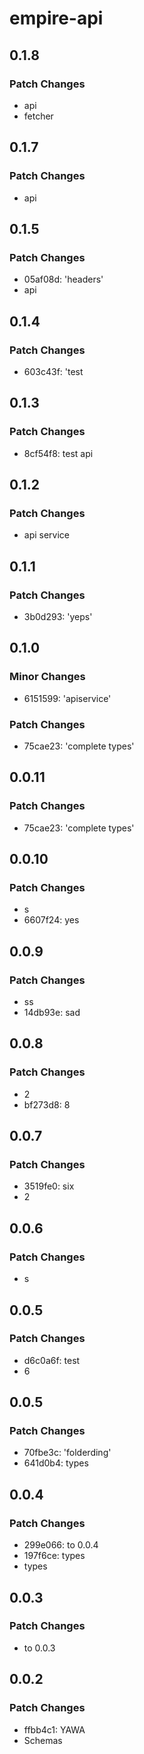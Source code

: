 # empire-api

## 0.1.8

### Patch Changes

- api
- fetcher

## 0.1.7

### Patch Changes

- api

## 0.1.5

### Patch Changes

- 05af08d: 'headers'
- api

## 0.1.4

### Patch Changes

- 603c43f: 'test

## 0.1.3

### Patch Changes

- 8cf54f8: test api

## 0.1.2

### Patch Changes

- api service

## 0.1.1

### Patch Changes

- 3b0d293: 'yeps'

## 0.1.0

### Minor Changes

- 6151599: 'apiservice'

### Patch Changes

- 75cae23: 'complete types'

## 0.0.11

### Patch Changes

- 75cae23: 'complete types'

## 0.0.10

### Patch Changes

- s
- 6607f24: yes

## 0.0.9

### Patch Changes

- ss
- 14db93e: sad

## 0.0.8

### Patch Changes

- 2
- bf273d8: 8

## 0.0.7

### Patch Changes

- 3519fe0: six
- 2

## 0.0.6

### Patch Changes

- s

## 0.0.5

### Patch Changes

- d6c0a6f: test
- 6

## 0.0.5

### Patch Changes

- 70fbe3c: 'folderding'
- 641d0b4: types

## 0.0.4

### Patch Changes

- 299e066: to 0.0.4
- 197f6ce: types
- types

## 0.0.3

### Patch Changes

- to 0.0.3

## 0.0.2

### Patch Changes

- ffbb4c1: YAWA
- Schemas

